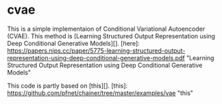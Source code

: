 # cvae

This is a simple implementaion of Conditional Variational Autoencoder (CVAE).
This method is  [Learning Structured Output Representation using Deep Conditional Generative Models][].
[here]: https://papers.nips.cc/paper/5775-learning-structured-output-representation-using-deep-conditional-generative-models.pdf        "Learning Structured Output Representation using Deep Conditional Generative Models"

This code is partly based on [this][].
[this]: https://github.com/pfnet/chainer/tree/master/examples/vae        "this"

